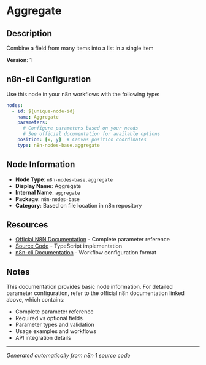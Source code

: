 # Aggregate

## Description

Combine a field from many items into a list in a single item

**Version**: 1

## n8n-cli Configuration

Use this node in your n8n workflows with the following type:

```yaml
nodes:
  - id: ${unique-node-id}
    name: Aggregate
    parameters:
      # Configure parameters based on your needs
      # See official documentation for available options
    position: [x, y]  # Canvas position coordinates
    type: n8n-nodes-base.aggregate
```

## Node Information

- **Node Type**: `n8n-nodes-base.aggregate`
- **Display Name**: Aggregate
- **Internal Name**: `aggregate`
- **Package**: `n8n-nodes-base`
- **Category**: Based on file location in n8n repository

## Resources

- [Official N8N Documentation](https://docs.n8n.io/integrations/builtin/core-nodes/n8n-nodes-base.aggregate/) - Complete parameter reference
- [Source Code](https://github.com/n8n-io/n8n/blob/master/packages/nodes-base/nodes/Transform/Aggregate/Aggregate.node.ts) - TypeScript implementation
- [n8n-cli Documentation](https://github.com/edenreich/n8n-cli) - Workflow configuration format

## Notes

This documentation provides basic node information. For detailed parameter configuration, 
refer to the official n8n documentation linked above, which contains:

- Complete parameter reference
- Required vs optional fields
- Parameter types and validation
- Usage examples and workflows
- API integration details

---
*Generated automatically from n8n 1 source code*
